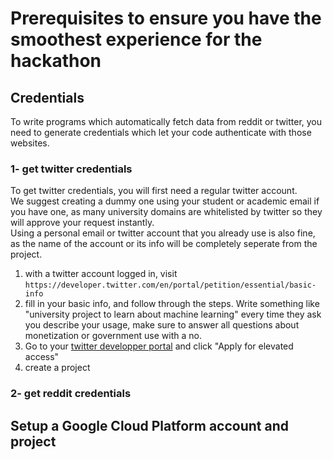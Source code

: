 # Prerequisites to ensure you have the smoothest experience for the hackathon

## Credentials
To write programs which automatically fetch data from reddit or twitter, you need to generate credentials which let your code authenticate with those websites.

### 1- get twitter credentials
To get twitter credentials, you will first need a regular twitter account.<br>
We suggest creating a dummy one using your student or academic email if you have one, as many university domains are whitelisted by twitter so they will approve your request instantly.<br>
Using a personal email or twitter account that you already use is also fine, as the name of the account or its info will be completely seperate from the project.<br>

1) with a twitter account logged in, visit `https://developer.twitter.com/en/portal/petition/essential/basic-info`
2) fill in your basic info, and follow through the steps. Write something like "university project to learn about machine learning" every time they ask you describe your usage, make sure to answer all questions about monetization or government use with a no.
3) Go to your [twitter developper portal](https://developer.twitter.com/en/portal/dashboard) and click "Apply for elevated access"
4) create a project
### 2- get reddit credentials

## Setup a Google Cloud Platform account and project

